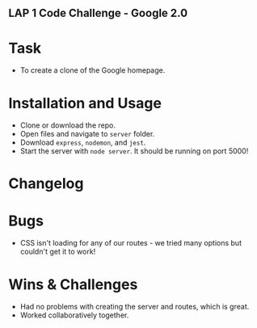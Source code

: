 ## LAP 1 Code Challenge - Google 2.0
# Task
- To create a clone of the Google homepage.

# Installation and Usage
- Clone or download the repo.
- Open files and navigate to ```server``` folder.
- Download ```express```, ```nodemon```, and ```jest```.
- Start the server with ```node server```. It should be running on port 5000!

# Changelog

# Bugs
- CSS isn't loading for any of our routes - we tried many options but couldn't get it to work!

# Wins & Challenges
- Had no problems with creating the server and routes, which is great.
- Worked collaboratively together. 
